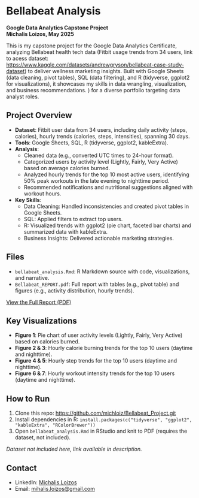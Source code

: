 # Bellabeat Analysis
**Google Data Analytics Capstone Project**  
**Michalis Loizos, May 2025**

This is my capstone project for the Google Data Analytics Certificate, analyzing Bellabeat health tech data (Fitbit usage trends from 34 users, link to acess dataset: https://www.kaggle.com/datasets/andrewgryson/bellabeat-case-study-dataset) to deliver wellness marketing insights. Built with Google Sheets (data cleaning, pivot tables), SQL (data filtering), and R (tidyverse, ggplot2 for visualizations), it showcases my skills in data wrangling, visualization, and business recommendations. ) for a diverse portfolio targeting data analyst roles.

## Project Overview
- **Dataset**: Fitbit user data from 34 users, including daily activity (steps, calories), hourly trends (calories, steps, intensities), spanning 30 days.
- **Tools**: Google Sheets, SQL, R (tidyverse, ggplot2, kableExtra).
- **Analysis**:
  - Cleaned data (e.g., converted UTC times to 24-hour format).
  - Categorized users by activity level (Lightly, Fairly, Very Active) based on average calories burned.
  - Analyzed hourly trends for the top 10 most active users, identifying 50% peak workouts in the late evening to nighttime period.
  - Recommended notifications and nutritional suggestions aligned with workout hours.
- **Key Skills**:
  - Data Cleaning: Handled inconsistencies and created pivot tables in Google Sheets.
  - SQL: Applied filters to extract top users.
  - R: Visualized trends with ggplot2 (pie chart, faceted bar charts) and summarized data with kableExtra.
  - Business Insights: Delivered actionable marketing strategies.

## Files
- `bellabeat_analysis.Rmd`: R Markdown source with code, visualizations, and narrative.
- `Bellabeat_REPORT.pdf`: Full report with tables (e.g., pivot table) and figures (e.g., activity distribution, hourly trends).

[View the Full Report (PDF)](Bellabeat_report.pdf)

## Key Visualizations
- **Figure 1**: Pie chart of user activity levels (Lightly, Fairly, Very Active) based on calories burned.
- **Figure 2 & 3**: Hourly calorie burning trends for the top 10 users (daytime and nighttime).
- **Figure 4 & 5**: Hourly step trends for the top 10 users (daytime and nighttime).
- **Figure 6 & 7**: Hourly workout intensity trends for the top 10 users (daytime and nighttime).


## How to Run
1. Clone this repo: https://github.com/michloiz/Bellabeat_Project.git
2. Install dependencies in R: `install.packages(c("tidyverse", "ggplot2", "kableExtra", "RColorBrewer"))`
3. Open `bellabeat_analysis.Rmd` in RStudio and knit to PDF (requires the dataset, not included).

*Dataset not included here, link available in description.*

## Contact
- LinkedIn: [Michalis Loizos](https://www.linkedin.com/in/michalis-loizos/)
- Email: mihalis.loizos@gmail.com
